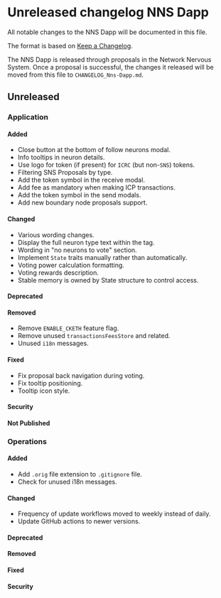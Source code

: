 
# Unreleased changelog NNS Dapp

All notable changes to the NNS Dapp will be documented in this file.

The format is based on [Keep a Changelog](https://keepachangelog.com/en/1.0.0/).

The NNS Dapp is released through proposals in the Network Nervous System. Once a
proposal is successful, the changes it released will be moved from this file to
`CHANGELOG_Nns-Dapp.md`.

## Unreleased

### Application

#### Added

- Close button at the bottom of follow neurons modal.
- Info tooltips in neuron details.
- Use logo for token (if present) for `ICRC` (but non-`SNS`) tokens.
- Filtering SNS Proposals by type.
- Add the token symbol in the receive modal.
- Add fee as mandatory when making ICP transactions.
- Add the token symbol in the send modals.
- Add new boundary node proposals support.

#### Changed

- Various wording changes.
- Display the full neuron type text within the tag.
- Wording in "no neurons to vote" section.
- Implement `State` traits manually rather than automatically.
- Voting power calculation formatting.
- Voting rewards description.
- Stable memory is owned by State structure to control access.

#### Deprecated

#### Removed

- Remove `ENABLE_CKETH` feature flag.
- Remove unused `transactionsFeesStore` and related.
- Unused `i18n` messages.

#### Fixed

- Fix proposal back navigation during voting.
- Fix tooltip positioning.
- Tooltip icon style.

#### Security

#### Not Published

### Operations

#### Added

- Add `.orig` file extension to `.gitignore` file.
- Check for unused i18n messages.

#### Changed

- Frequency of update workflows moved to weekly instead of daily.
- Update GitHub actions to newer versions.

#### Deprecated

#### Removed

#### Fixed

#### Security
